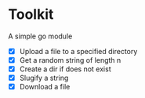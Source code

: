 # Toolkit

A simple go module

- [x] Upload a file to a specified directory
- [x] Get a random string of length n
- [x] Create a dir if does not exist
- [x] Slugify a string
- [x] Download a file
